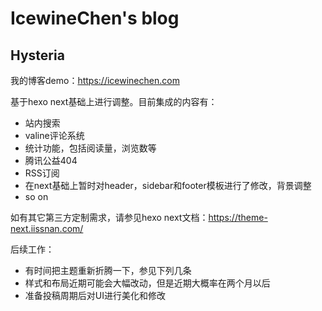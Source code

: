 # IcewineChen's blog
## Hysteria

我的博客demo：https://icewinechen.com

基于hexo next基础上进行调整。目前集成的内容有：
- 站内搜索
- valine评论系统
- 统计功能，包括阅读量，浏览数等
- 腾讯公益404
- RSS订阅
- 在next基础上暂时对header，sidebar和footer模板进行了修改，背景调整
- so on

如有其它第三方定制需求，请参见hexo next文档：https://theme-next.iissnan.com/

后续工作：
- 有时间把主题重新折腾一下，参见下列几条
- 样式和布局近期可能会大幅改动，但是近期大概率在两个月以后
- 准备投稿周期后对UI进行美化和修改
